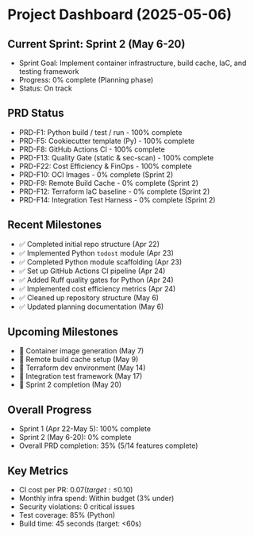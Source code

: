 # Project Dashboard (2025-05-06)

## Current Sprint: Sprint 2 (May 6-20)
- Sprint Goal: Implement container infrastructure, build cache, IaC, and testing framework
- Progress: 0% complete (Planning phase)
- Status: On track

## PRD Status
- PRD-F1: Python build / test / run - 100% complete
- PRD-F5: Cookiecutter template (Py) - 100% complete
- PRD-F8: GitHub Actions CI - 100% complete
- PRD-F13: Quality Gate (static & sec-scan) - 100% complete
- PRD-F22: Cost Efficiency & FinOps - 100% complete
- PRD-F10: OCI Images - 0% complete (Sprint 2)
- PRD-F9: Remote Build Cache - 0% complete (Sprint 2)
- PRD-F12: Terraform IaC baseline - 0% complete (Sprint 2)
- PRD-F14: Integration Test Harness - 0% complete (Sprint 2)

## Recent Milestones
- ✅ Completed initial repo structure (Apr 22)
- ✅ Implemented Python `todost` module (Apr 23)
- ✅ Completed Python module scaffolding (Apr 23)
- ✅ Set up GitHub Actions CI pipeline (Apr 24)
- ✅ Added Ruff quality gates for Python (Apr 24)
- ✅ Implemented cost efficiency metrics (Apr 24)
- ✅ Cleaned up repository structure (May 6)
- ✅ Updated planning documentation (May 6)

## Upcoming Milestones
- 🔄 Container image generation (May 7)
- 🔄 Remote build cache setup (May 9)
- 🔄 Terraform dev environment (May 14)
- 🔄 Integration test framework (May 17)
- 🔄 Sprint 2 completion (May 20)

## Overall Progress
- Sprint 1 (Apr 22-May 5): 100% complete
- Sprint 2 (May 6-20): 0% complete
- Overall PRD completion: 35% (5/14 features complete)

## Key Metrics
- CI cost per PR: $0.07 (target: ≤$0.10)
- Monthly infra spend: Within budget (3% under)
- Security violations: 0 critical issues
- Test coverage: 85% (Python)
- Build time: 45 seconds (target: <60s)